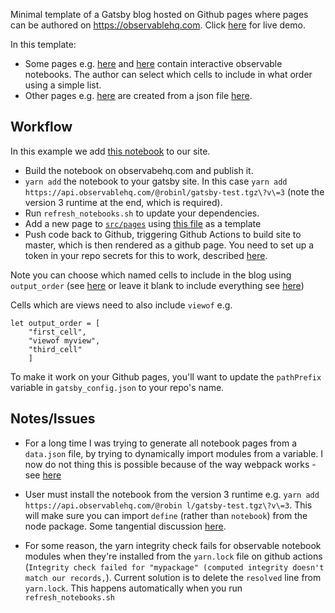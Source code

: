 Minimal template of a Gatsby blog hosted on Github pages where pages can be authored on https://observablehq.com.  Click [here](https://robinl.github.io/gasby_observable_blog/) for live demo.

In this template:
- Some pages e.g. [here](https://robinl.github.io/gasby_observable_blog/gatsby-test/) and [here](https://robinl.github.io/gasby_observable_blog/gatsby-test-2/) contain interactive observable notebooks.  The author can select which cells to include in what order using a simple list.
- Other pages e.g. [here](https://robinl.github.io/gasby_observable_blog/page1) are created from a json file [here](https://github.com/RobinL/gatsby_observable_template/blob/master/src/data/mydata.json).

## Workflow

In this example we add [this notebook](https://observablehq.com/@robinl/gatsby-test) to our site.

- Build the notebook on observabehq.com and publish it.
- `yarn add` the notebook to your gatsby site.  In this case `yarn add https://api.observablehq.com/@robinl/gatsby-test.tgz\?v\=3`  (note the version 3 runtime at the end, which is required).
- Run `refresh_notebooks.sh` to update your dependencies.
- Add a new page to [`src/pages`](https://github.com/RobinL/gasby_observable_blog/tree/dev/src/pages) using [this file](https://github.com/RobinL/gasby_observable_blog/blob/dev/src/pages/gatsby-test-2.js) as a template
- Push code back to Github, triggering Github Actions to build site  to master, which is then rendered as a github page.  You need to set up a token in your repo secrets for this to work, described [here](https://github.com/enriikke/gatsby-gh-pages-action#knobs--handles).

Note you can choose which named cells to include in the blog using `output_order` (see [here](https://github.com/RobinL/gasby_observable_blog/blob/dev/src/pages/gatsby-test-2.js) or leave it blank to include everything see [here](https://github.com/RobinL/gasby_observable_blog/blob/dev/src/pages/gatsby-test.js))

Cells which are views need to also include `viewof` e.g.
```
let output_order = [
    "first_cell",
    "viewof myview",
    "third_cell"
    ]
```

To make it work on your Github pages, you'll want to update the `pathPrefix` variable in `gatsby_config.json` to your repo's name.

## Notes/Issues

- For a long time I was trying to generate all notebook pages from a `data.json` file, by trying to dynamically import modules from a variable.  I now do not thing this is possible because of the way webpack works - see [here](https://stackoverflow.com/questions/58011164/dynamic-module-import-in-component-for-gatsby-js-site)

- User must install the notebook from the version 3 runtime e.g. `yarn add https://api.observablehq.com/@robin
l/gatsby-test.tgz\?v\=3`.  This will make sure you can import `define` (rather than `notebook`) from the node package.  Some tangential discussion [here](https://talk.observablehq.com/t/runtime-v3-modules/1767).

- For some reason, the yarn integrity check fails for observable notebook modules when they're installed from the `yarn.lock` file on github actions (`Integrity check failed for "mypackage" (computed integrity doesn't match our records,`).  Current solution is to delete the `resolved` line from `yarn.lock`.  This happens automatically when you run `refresh_notebooks.sh`
